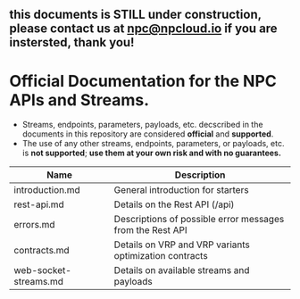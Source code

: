 ## this documents is STILL under construction, please contact us at npc@npcloud.io if you are instersted, thank you!

# Official Documentation for the NPC APIs and Streams.
* Streams, endpoints, parameters, payloads, etc. decscribed in the documents in this repository are considered **official** and **supported**.
* The use of any other streams, endpoints, parameters, or payloads, etc. is **not supported**; **use them at your own risk and with no guarantees.**


Name | Description
------------ | ------------
introduction.md | General introduction for starters
rest-api.md | Details on the Rest API (/api)
errors.md | Descriptions of possible error messages from the Rest API
contracts.md | Details on VRP and VRP variants optimization contracts
web-socket-streams.md | Details on available streams and payloads

